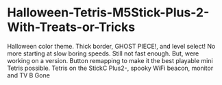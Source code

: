 # Halloween-Tetris-M5Stick-Plus-2-With-Treats-or-Tricks
Halloween color theme. Thick border, GHOST PIECE!, and level select! No more starting at slow boring speeds. Still not fast enough. But, were working on a version.  Button remapping to make it the best playable mini Tetris possible.  Tetris on the StickC Plus2-, spooky WiFi beacon, monitor and TV B Gone 

